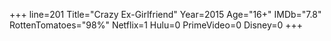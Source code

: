 +++
line=201
Title="Crazy Ex-Girlfriend"
Year=2015
Age="16+"
IMDb="7.8"
RottenTomatoes="98%"
Netflix=1
Hulu=0
PrimeVideo=0
Disney=0
+++

